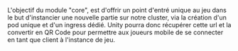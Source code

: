 L'objectif du module "core", est d'offrir un point d'entré unique au jeu dans le but d'instancier une nouvelle partie sur notre cluster, via la création d'un pod unique et d'un ingress dédié.
Unity pourra donc récupérer cette url et la convertir en QR Code pour permettre aux joueurs mobile de se connecter en tant que client à l'instance de jeu.